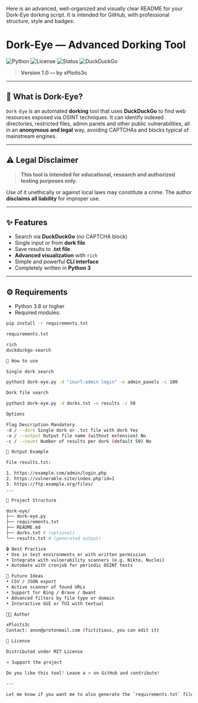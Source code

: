 Here is an advanced, well-organized and visually clear README for your Dork-Eye dorking script. It is intended for GitHub, with professional structure, style and badges:

# Dork-Eye — Advanced Dorking Tool 
![Python](https://img.shields.io/badge/python-3.8%2B-blue.svg) 
![License](https://img.shields.io/badge/license-MIT-green.svg) 
![Status](https://img.shields.io/badge/status-Stable-brightgreen.svg) 
![DuckDuckGo](https://img.shields.io/badge/search-DuckDuckGo-orange.svg)

> **Version 1.0 — by xPloits3c**

---

## 🧠 What is Dork-Eye?

`Dork-Eye` is an automated **dorking** tool that uses **DuckDuckGo** to find web resources exposed via OSINT techniques. It can identify indexed directories, restricted files, admin panels and other public vulnerabilities, all in an **anonymous and legal** way, avoiding CAPTCHAs and blocks typical of mainstream engines.

---

## ⚠️ Legal Disclaimer

> **This tool is intended for educational, research and authorized testing purposes only.**

Use of it unethically or against local laws may constitute a crime. The author **disclaims all liability** for improper use.

---

## ✨ Features

- Search via **DuckDuckGo** (no CAPTCHA block)
- Single input or from **dork file**
- Save results to **.txt file**
- **Advanced visualization** with `rich`
- Simple and powerful **CLI interface**
- Completely written in **Python 3**

---

## ⚙️ Requirements

- Python 3.8 or higher
- Required modules:
```bash
pip install -r requirements.txt

requirements.txt

rich
duckduckgo-search

🚀 How to use

Single dork search

python3 dork-eye.py -d "inurl:admin login" -o admin_panels -c 100

Dork file search

python3 dork-eye.py -d dorks.txt -o results -c 50

Options

Flag Description Mandatory
-d / --dork Single dork or .txt file with dork Yes
-o / --output Output file name (without extension) No
-c / --count Number of results per dork (default 50) No

📂 Output Example

File results.txt:

1. https://example.com/admin/login.php
2. https://vulnerable.site/index.php?id=1
3. https://ftp.example.org/files/
...

📌 Project Structure

dork-eye/
├── dork-eye.py
├── requirements.txt
├── README.md
├── dorks.txt # (optional)
└── results.txt # (generated output)

🔒 Best Practice
• Use in test environments or with written permission
• Integrate with vulnerability scanners (e.g. Nikto, Nuclei)
• Automate with cronjob for periodic OSINT tests

🧩 Future Ideas
• CSV / JSON export
• Active scanner of found URLs
• Support for Bing / Brave / Qwant
• Advanced filters by file type or domain
• Interactive GUI or TUI with textual

🧑‍💻 Author

xPloits3c
Contact: anon@protonmail.com (fictitious, you can edit it)

📜 License

Distributed under MIT License

⭐ Support the project

Do you like this tool? Leave a ⭐ on GitHub and contribute!

---

Let me know if you want me to also generate the `requirements.txt` file, the MIT LICENSE

